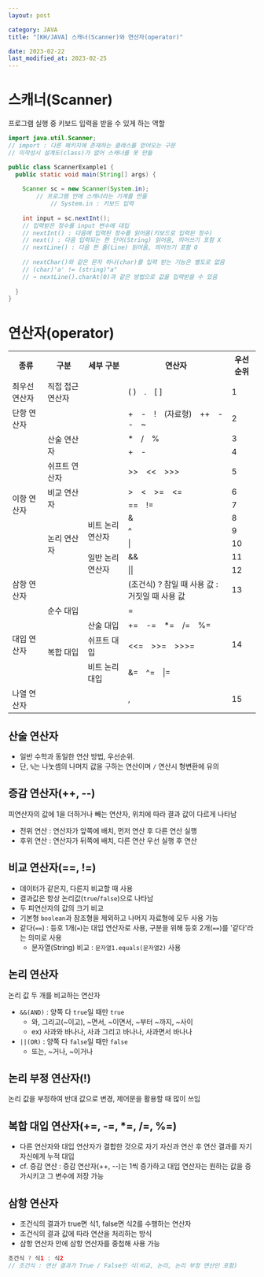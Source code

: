 ```yaml
---
layout: post

category: JAVA
title: "[KH/JAVA] 스캐너(Scanner)와 연산자(operator)"

date: 2023-02-22
last_modified_at: 2023-02-25
---
```


# 스캐너(Scanner)
프로그램 실행 중 키보드 입력을 받을 수 있게 하는 역할

```java
import java.util.Scanner;
// import : 다른 패키지에 존재하는 클래스를 얻어오는 구문
// 미작성시 설계도(class)가 없어 스캐너를 못 만듦

public class ScannerExample1 {
  public static void main(String[] args) {
    
    Scanner sc = new Scanner(System.in);
		// 프로그램 안에 스캐너라는 기계를 만듦
    		// System.in : 키보드 입력
    
    int input = sc.nextInt();
    // 입력받은 정수를 input 변수에 대입
    // nextInt() : 다음에 입력된 정수를 읽어옴(키보드로 입력된 정수)
    // next() : 다음 입력되는 한 단어(String) 읽어옴, 띄어쓰기 포함 X
    // nextLine() : 다음 한 줄(Line) 읽어옴, 띄어쓰기 포함 O
    
    // nextChar()와 같은 문자 하나(char)를 입력 받는 기능은 별도로 없음
    // (char)'a' != (string)"a"
    // → nextLine().charAt(0)과 같은 방법으로 값을 입력받을 수 있음
    
  }
}
```

# 연산자(operator)
<div class="table-wrapper" markdown="block">
<table>
	<tr>
		<th>종류</th>
		<th>구분</th>
		<th>세부 구분</th>
		<th>연산자</th>
		<th>우선순위</th>
	</tr>
	<tr>
		<td>최우선 연산자</td>
		<td>직접 접근 연산자</td>
		<td></td>
		<td>( )　.　[ ]</td>
		<td>1</td>
	</tr>
	<tr>
		<td>단항 연산자</td>
		<td></td>
		<td></td>
		<td>+　-　!　(자료형)　++　--　~</td>
		<td>2</td>
	</tr>
	<tr>
		<td rowspan="10">이항 연산자</td>
		<td rowspan="2">산술 연산자</td>
		<td></td>
		<td>*　/　%</td>
		<td>3</td>
	</tr>
	<tr>
		<td></td>
		<td>+　-</td>
		<td>4</td>
	</tr>
	<tr>
		<td>쉬프트 연산자</td>
		<td></td>
		<td>>>　<<　>>></td>
		<td>5</td>
	</tr>
	<tr>
		<td rowspan="2">비교 연산자</td>
		<td></td>
		<td>>　<　>=　<=</td>
		<td>6</td>
	</tr>
	<tr>
		<td></td>
		<td>==　!=</td>
		<td>7</td>
	</tr>
	<tr>
		<td rowspan="5">논리 연산자</td>
		<td rowspan="3">비트 논리 연산자</td>
		<td>&</td>
		<td>8</td>
	</tr>
	<tr>
		<td>^</td>
		<td>9</td>
	</tr>
	<tr>
		<td>|</td>
		<td>10</td>
	</tr>
	<tr>
		<td rowspan="2">일반 논리 연산자</td>
		<td>&&</td>
		<td>11</td>
	</tr>
	<tr>
		<td>||</td>
		<td>12</td>
	</tr>
	<tr>
		<td>삼항 연산자</td>
		<td></td>
		<td></td>
		<td>(조건식) ? 참일 때 사용 값 : 거짓일 때 사용 값</td>
		<td>13</td>
	</tr>
	<tr>
		<td rowspan="4">대입 연산자</td>
		<td>순수 대입</td>
		<td></td>
		<td>=</td>
		<td rowspan="4">14</td>
	</tr>
	<tr>
		<td rowspan="3">복합 대입</td>
		<td>산술 대입</td>
		<td>+=　-=　*=　/=　%=</td>
	</tr>
	<tr>
		<td>쉬프트 대입</td>
		<td><<=　>>=　>>>=</td>
	</tr>
	<tr>
		<td>비트 논리 대입</td>
		<td>&=　^=　|=</td>
	</tr>
	<tr>
		<td>나열 연산자</td>
		<td></td>
		<td></td>
		<td>,</td>
		<td>15</td>
	</tr>
</table>
</div>

## 산술 연산자
- 일반 수학과 동일한 연산 방법, 우선순위.
- 단, `%`는 나눗셈의 나머지 값을 구하는 연산이며 `/` 연산시 형변환에 유의

## 증감 연산자(++, --)
피연산자의 값에 1을 더하거나 빼는 연산자, 위치에 따라 결과 값이 다르게 나타남
- 전위 연산 : 연산자가 앞쪽에 배치, 먼저 연산 후 다른 연산 실행
- 후위 연산 : 연산자가 뒤쪽에 배치, 다른 연산 우선 실행 후 연산

## 비교 연산자(==, !=)
- 데이터가 같은지, 다른지 비교할 때 사용
- 결과값은 항상 논리값(`true`/`false`)으로 나타남
- 두 피연산자의 값의 크기 비교
- 기본형 `boolean`과 참조형을 제외하고 나머지 자료형에 모두 사용 가능
- 같다(`==`) : 등호 1개(`=`)는 대입 연산자로 사용, 구분을 위해 등호 2개(`==`)를 '같다'라는 의미로 사용
  + 문자열(String) 비교 : `문자열1.equals(문자열2)` 사용

## 논리 연산자
논리 값 두 개를 비교하는 연산자

- `&&(AND)` : 양쪽 다 `true`일 때만 `true`
  + 와, 그리고(~이고), ~면서, ~이면서, ~부터 ~까지, ~사이
  + ex) 사과와 바나나, 사과 그리고 바나나, 사과면서 바나나
- `||(OR)` : 양쪽 다 `false`일 때만 `false`
  + 또는, ~거나, ~이거나

## 논리 부정 연산자(!)
논리 값을 부정하여 반대 값으로 변경, 제어문을 활용할 때 많이 쓰임

## 복합 대입 연산자(+=, -=, *=, /=, %=)
- 다른 연산자와 대입 연산자가 결합한 것으로 자기 자신과 연산 후 연산 결과를 자기 자신에게 누적 대입
- cf. 증감 연산 : 증감 연산자(++, --)는 1씩 증가하고 대입 연산자는 원하는 값을 증가시키고 그 변수에 저장 가능

## 삼항 연산자
- 조건식의 결과가 true면 식1, false면 식2를 수행하는 연산자
- 조건식의 결과 값에 따라 연산을 처리하는 방식
- 삼항 연산자 안에 삼항 연산자를 중첩해 사용 가능

```java
조건식 ? 식1 : 식2
// 조건식 : 연산 결과가 True / False인 식(비교, 논리, 논리 부정 연산인 포함)
```
